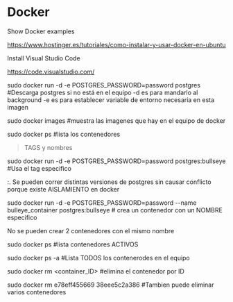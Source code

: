 # Docker
Show Docker examples 

https://www.hostinger.es/tutoriales/como-instalar-y-usar-docker-en-ubuntu

Install Visual Studio Code

https://code.visualstudio.com/

sudo docker run -d -e POSTGRES_PASSWORD=password postgres  #Descarga postgres si no está en el equipo
-d es para mandarlo al background
-e es para establecer variable de entorno necesaria en esta imagen 

sudo docker images #muestra las imagenes que hay en el equipo de docker

sudo docker ps  #lista los contenedores 

>TAGS y nombres 

sudo docker run -d -e POSTGRES_PASSWORD=password postgres:bullseye  #Usa el tag especifico 

:. Se pueden correr distintas versiones de postgres sin causar conflicto porque existe AISLAMIENTO en docker


sudo docker run -d -e POSTGRES_PASSWORD=password --name bulleye_container postgres:bullseye  # crea un contenedor con un NOMBRE especifico  

No se pueden crear 2 contenedores con el mismo nombre

sudo docker ps  #lista contenedores ACTIVOS

sudo docker ps -a #Lista TODOS los contenerodes en el equipo 

sudo docker rm    <container_ID>  #elimina el contenedor por ID 

sudo docker rm e78eff455669 38eee5c2a386  #Tambien puede eliminar varios contenedores




